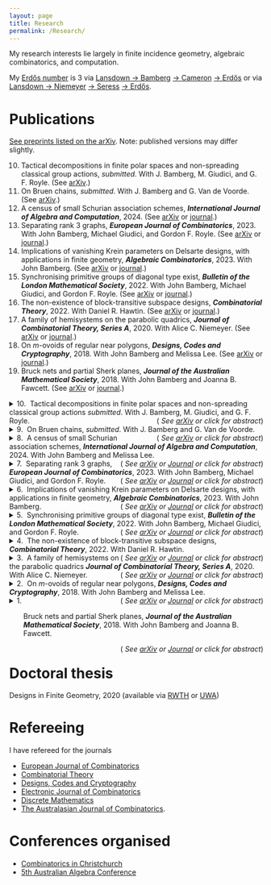 ```yaml
---
layout: page
title: Research
permalink: /Research/
---
```


My research interests lie largely in finite incidence geometry, algebraic combinatorics, and computation.

My [Erdo&#779;s number](https://en.wikipedia.org/wiki/Erd%C5%91s_number) is 3 via [Lansdown &#8594; Bamberg](https://mathscinet.ams.org/mathscinet-getitem?mr=3779039) [&#8594; Cameron](https://mathscinet.ams.org/mathscinet-getitem?mr=3763899) [&#8594; Erdo&#779;s](https://mathscinet.ams.org/mathscinet-getitem?mr=1106651) or via [Lansdown &#8594; Niemeyer](https://mathscinet.ams.org/mathscinet-getitem?mr=4110234) [&#8594; Seress](https://mathscinet.ams.org/mathscinet-getitem?mr=1953539) [&#8594; Erdo&#779;s](https://mathscinet.ams.org/mathscinet-getitem?mr=837951). 

# Publications
[See preprints listed on the arXiv](https://arxiv.org/a/0000-0002-8087-1329.html). Note: published versions may differ slightly.

10. Tactical decompositions in finite polar spaces and non-spreading classical group actions, *submitted*. With J. Bamberg, M. Giudici, and G. F. Royle. (See [arXiv](https://arxiv.org/pdf/2403.17576.pdf).)
9. On Bruen chains, *submitted*. With J. Bamberg and G. Van de Voorde. (See  [arXiv](https://arxiv.org/pdf/2305.01349.pdf).)
8. A census of small Schurian association schemes, ***International Journal of Algebra and Computation***, 2024. (See [arXiv](https://arxiv.org/pdf/2206.08663.pdf) or [journal](https://doi.org/10.1142/S0218196723500674).)
7. Separating rank 3 graphs, ***European Journal of Combinatorics***, 2023. With John Bamberg, Michael Giudici, and Gordon F. Royle. (See [arXiv](https://arxiv.org/pdf/2211.02326) or [journal](https://doi.org/10.1016/j.ejc.2023.103732).)
6.  Implications of vanishing Krein parameters on Delsarte designs, with applications in finite geometry, ***Algebraic Combinatorics***, 2023.
With John Bamberg. (See [arXiv](https://arxiv.org/pdf/2107.05207.pdf) or [journal](https://doi.org/10.5802/alco.246).)
5. Synchronising primitive groups of diagonal type exist,
***Bulletin of the London Mathematical Society***, 2022.
With John Bamberg, Michael Giudici, and Gordon F. Royle. (See [arXiv](https://arxiv.org/pdf/2104.13355.pdf) or [journal](https://doi.org/10.1112/blms.12619).)
4. The non-existence of block-transitive subspace designs,
***Combinatorial Theory***, 2022.
With Daniel R. Hawtin. (See [arXiv](https://arxiv.org/pdf/2102.05142.pdf) or [journal](https://doi.org/10.5070/C62156883).)
3. A family of hemisystems on the parabolic quadrics,
***Journal of Combinatorial Theory, Series A***, 2020.
With Alice C. Niemeyer. (See [arXiv](https://arxiv.org/pdf/1908.08886.pdf) or [journal](https://doi.org/10.1016/j.jcta.2020.105280).) 
2. On *m*-ovoids of regular near polygons,
***Designs, Codes and Cryptography***,  2018.
With John Bamberg and Melissa Lee. (See [arXiv](https://arxiv.org/pdf/1612.07187) or [journal](http://dx.doi.org/10.1007/s10623-017-0373-1).) 
1. Bruck nets and partial Sherk planes,
***Journal of the Australian Mathematical Society***, 2018.
With John Bamberg and Joanna B. Fawcett. (See [arXiv](https://arxiv.org/pdf/1601.07231) or [journal](http://dx.doi.org/10.1017/S144678871700009X).)


<!-- Next publication-->

<details>
<summary>
10.&nbsp;
Tactical decompositions in finite polar spaces and non-spreading classical group actions
<i>submitted</i>.
With J. Bamberg, M. Giudici, and G. F. Royle.
<span style="float:right;">
(<i> See <a href="https://arxiv.org/pdf/2403.17576.pdf">arXiv</a> or click for abstract</i>)
 </span>
</summary>
<br>
<p style="margin-left:2em;">
<b>Abstract:</b> TODO
</p>
<br>
</details>

<!-- Next publication-->

<details>
<summary>
9.&nbsp;
On Bruen chains,
<i>submitted</i>.
With J. Bamberg and G. Van de Voorde.
<span style="float:right;">
(<i> See <a href="https://arxiv.org/pdf/2305.01349.pdf">arXiv</a> or click for abstract</i>)
 </span>
</summary>
<br>
<p style="margin-left:2em;">
<b>Abstract:</b> TODO
</p>
<br>
</details>


<!-- Next publication-->

<details>
<summary>
8.&nbsp;
A census of small Schurian association schemes,
<b><i>International Journal of Algebra and Computation</i></b>, 2024.
With John Bamberg and Melissa Lee.
<span style="float:right;">
(<i> See <a href="https://arxiv.org/pdf/2206.08663.pdf">arXiv</a> or <a href="https://doi.org/10.1142/S0218196723500674">Journal</a> or click for abstract</i>)
 </span>
</summary>
<br>
<p style="margin-left:2em;">
<b>Abstract:</b> TODO
</p>
<br>
</details>


<!-- Next publication-->

<details>
<summary>
7.&nbsp;
Separating rank 3 graphs,
<b><i>European Journal of Combinatorics</i></b>, 2023.
With John Bamberg, Michael Giudici, and Gordon F. Royle.
<span style="float:right;">
(<i> See <a href="https://arxiv.org/pdf/2211.02326">arXiv</a> or <a href="https://doi.org/10.1016/j.ejc.2023.103732">Journal</a> or click for abstract</i>)
 </span>
</summary>
<br>
<p style="margin-left:2em;">
<b>Abstract:</b> TODO
</p>
<br>
</details>


<!-- Next publication-->

<details>
<summary>
6.&nbsp;
Implications of vanishing Krein parameters on Delsarte designs, with applications in finite geometry,
<b><i>Algebraic Combinatorics</i></b>, 2023.
With John Bamberg.
<span style="float:right;">
(<i> See <a href="https://arxiv.org/pdf/2107.05207.pdf">arXiv</a> or <a href="https://doi.org/10.5802/alco.246">Journal</a> or click for abstract</i>)
 </span>
</summary>
<br>
<p style="margin-left:2em;">
<b>Abstract:</b> TODO
</p>
<br>
</details>


<!-- Next publication-->

<details>
<summary>
5.&nbsp;
Synchronising primitive groups of diagonal type exist,
<b><i>Bulletin of the London Mathematical Society</i></b>, 2022.
With John Bamberg, Michael Giudici, and Gordon F. Royle.
<span style="float:right;">
(<i> See <a href="https://arxiv.org/pdf/2104.13355.pdf">arXiv</a> or <a href="https://doi.org/10.1112/blms.12619">Journal</a> or click for abstract</i>)
 </span>
</summary>
<br>
<p style="margin-left:2em;">
<b>Abstract:</b> TODO
</p>
<br>
</details>


<!-- Next publication-->

<details>
<summary>
4.&nbsp;
The non-existence of block-transitive subspace designs,
<b><i>Combinatorial Theory</i></b>, 2022.
With Daniel R. Hawtin.
<span style="float:right;">
(<i> See <a href="https://arxiv.org/pdf/2102.05142.pdf">arXiv</a> or <a href="https://doi.org/10.5070/C62156883">Journal</a> or click for abstract</i>)
 </span>
</summary>
<br>
<p style="margin-left:2em;">
<b>Abstract:</b> TODO
</p>
<br>
</details>


<!-- Next publication-->

<details>
<summary>
3.&nbsp;
A family of hemisystems on the parabolic quadrics
<b><i>Journal of Combinatorial Theory, Series A</i></b>, 2020.
With Alice C. Niemeyer.
<span style="float:right;">
(<i> See <a href="https://arxiv.org/pdf/1908.08886.pdf">arXiv</a> or <a href="https://doi.org/10.1016/j.jcta.2020.105280">Journal</a> or click for abstract</i>)
 </span>
</summary>
<br>
<p style="margin-left:2em;">
<b>Abstract:</b> TODO
</p>
<br>
</details>


<!-- Next publication-->

<details>
<summary>
2.&nbsp;
On <i>m</i>-ovoids of regular near polygons,
<b><i>Designs, Codes and Cryptography</i></b>, 2018.
With John Bamberg and Melissa Lee.
<span style="float:right;">
(<i> See <a href="https://arxiv.org/pdf/1612.07187">arXiv</a> or <a href="http://dx.doi.org/10.1007/s10623-017-0373-1">Journal</a> or click for abstract</i>)
 </span>
</summary>
<br>
<p style="margin-left:2em;">
<b>Abstract:</b> TODO
</p>
<br>
</details>

<!-- Next publication-->

<details>
<summary>
1.&nbsp;
<p style="margin-left:2em;">
Bruck nets and partial Sherk planes,
<b><i>Journal of the Australian Mathematical Society</i></b>, 2018.
With John Bamberg and Joanna B. Fawcett.
</p>
<span style="float:right;">
(<i> See <a href="https://arxiv.org/pdf/1601.07231">arXiv</a> or <a href="http://dx.doi.org/10.1017/S144678871700009X">Journal</a> or click for abstract</i>)
 </span>
</summary>
<br>
<p style="margin-left:2em;">
<b>Abstract:</b> In Bachmann [Aufbau der Geometrie aus dem Spiegelungsbegriff, Die Grundlehren der mathematischen Wissenschaften, Bd. XCVI (Springer, Berlin–Göttingen–Heidelberg, 1959)], it was shown that a finite metric plane is a Desarguesian affine plane of odd order equipped with a perpendicularity relation on lines and that the converse is also true. Sherk [‘Finite incidence structures with orthogonality’, Canad. J. Math.19 (1967), 1078–1083] generalised this result to characterise the finite affine planes of odd order by removing the ‘three reflections axioms’ from a metric plane. We show that one can obtain a larger class of natural finite geometries, the so-called Bruck nets of even degree, by weakening Sherk’s axioms to allow noncollinear points.
</p>
<br>
</details>


# Doctoral thesis
Designs in Finite Geometry, 2020 (available via [RWTH](http://dx.doi.org/10.18154/RWTH-2020-12247) or [UWA](https://doi.org/10.26182/krb6-kk43))

# Refereeing
I have refereed for the journals
- [European Journal of Combinatorics](https://www.journals.elsevier.com/european-journal-of-combinatorics)
- [Combinatorial Theory](https://escholarship.org/uc/combinatorial_theory)
- [Designs, Codes and Cryptography](https://www.springer.com/journal/10623)
- [Electronic Journal of Combinatorics](https://www.combinatorics.org/)
- [Discrete Mathematics](https://www.journals.elsevier.com/discrete-mathematics)
- [The Australasian Journal of Combinatorics](https://ajc.maths.uq.edu.au/).


# Conferences organised
- [Combinatorics in Christchurch](https://combinatoricsinchristchurch.github.io/)
- [5th Australian Algebra Conference](https://aac05.github.io/)
